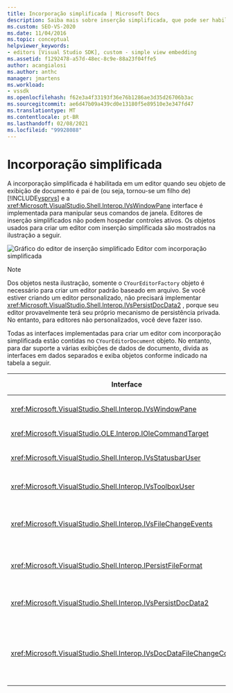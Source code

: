 ```yaml
---
title: Incorporação simplificada | Microsoft Docs
description: Saiba mais sobre inserção simplificada, que pode ser habilitada em um editor quando seu objeto de exibição de documento é um filho do Visual Studio.
ms.custom: SEO-VS-2020
ms.date: 11/04/2016
ms.topic: conceptual
helpviewer_keywords:
- editors [Visual Studio SDK], custom - simple view embedding
ms.assetid: f1292478-a57d-48ec-8c9e-88a23f04ffe5
author: acangialosi
ms.author: anthc
manager: jmartens
ms.workload:
- vssdk
ms.openlocfilehash: f62e3a4f33193f36e76b1286ae3d35d26706b3ac
ms.sourcegitcommit: ae6d47b09a439cd0e13180f5e89510e3e347fd47
ms.translationtype: MT
ms.contentlocale: pt-BR
ms.lasthandoff: 02/08/2021
ms.locfileid: "99928088"
---
```

# <a name="simplified-embedding"></a>Incorporação simplificada
A incorporação simplificada é habilitada em um editor quando seu objeto de exibição de documento é pai de (ou seja, tornou-se um filho de) [!INCLUDE[vsprvs](../code-quality/includes/vsprvs_md.md)] e a <xref:Microsoft.VisualStudio.Shell.Interop.IVsWindowPane> interface é implementada para manipular seus comandos de janela. Editores de inserção simplificados não podem hospedar controles ativos. Os objetos usados para criar um editor com inserção simplificada são mostrados na ilustração a seguir.

 ![Gráfico do editor de inserção simplificado](../extensibility/media/vssimplifiedembeddingeditor.gif "vsSimplifiedEmbeddingEditor") Editor com incorporação simplificada

> [!NOTE]
> Dos objetos nesta ilustração, somente o `CYourEditorFactory` objeto é necessário para criar um editor padrão baseado em arquivo. Se você estiver criando um editor personalizado, não precisará implementar <xref:Microsoft.VisualStudio.Shell.Interop.IVsPersistDocData2> , porque seu editor provavelmente terá seu próprio mecanismo de persistência privada. No entanto, para editores não personalizados, você deve fazer isso.

 Todas as interfaces implementadas para criar um editor com incorporação simplificada estão contidas no `CYourEditorDocument` objeto. No entanto, para dar suporte a várias exibições de dados de documento, divida as interfaces em dados separados e exiba objetos conforme indicado na tabela a seguir.

|Interface|Local da interface|Uso|
|---------------|---------------------------|---------|
|<xref:Microsoft.VisualStudio.Shell.Interop.IVsWindowPane>|Visualizar|Fornece conexão com a janela pai.|
|<xref:Microsoft.VisualStudio.OLE.Interop.IOleCommandTarget>|Visualizar|Manipula comandos.|
|<xref:Microsoft.VisualStudio.Shell.Interop.IVsStatusbarUser>|Visualizar|Habilita atualizações da barra de status.|
|<xref:Microsoft.VisualStudio.Shell.Interop.IVsToolboxUser>|Visualizar|Habilita itens da **caixa de ferramentas** .|
|<xref:Microsoft.VisualStudio.Shell.Interop.IVsFileChangeEvents>|Dados|Envia notificações quando o arquivo é alterado.|
|<xref:Microsoft.VisualStudio.Shell.Interop.IPersistFileFormat>|Dados|Habilita o recurso salvar como para um tipo de arquivo.|
|<xref:Microsoft.VisualStudio.Shell.Interop.IVsPersistDocData2>|Dados|Habilita a persistência para o documento.|
|<xref:Microsoft.VisualStudio.Shell.Interop.IVsDocDataFileChangeControl>|Dados|Permite a supressão de eventos de alteração de arquivo, como o disparo de recarregamento.|
